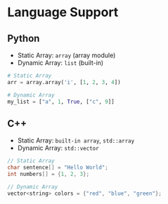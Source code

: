 # Language Support

## Python

- Static Array: `array` (array module)
- Dynamic Array: `list` (built-in)

```python
# Static Array
arr = array.array('i', [1, 2, 3, 4])

# Dynamic Array
my_list = ["a", 1, True, ["c", 9]]
```

## C++

- Static Array: `built-in array`, `std::array`
- Dynamic Array: `std::vector`

```c++
// Static Array
char sentence[] = "Hello World";
int numbers[] = {1, 2, 3};

// Dynamic Array
vector<string> colors = {"red", "blue", "green"};
```
